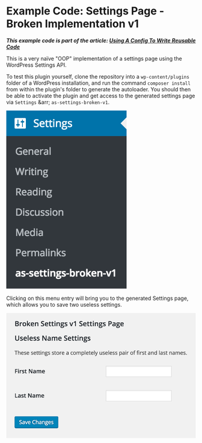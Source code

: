 # Example Code: Settings Page - Broken Implementation v1

*__This example code is part of the article: [Using A Config To Write Reusable Code](https://www.alainschlesser.com/using-a-config-to-make-code-reusable/)__*

This is a very naïve "OOP" implementation of a settings page using the WordPress Settings API.

To test this plugin yourself, clone the repository into a `wp-content/plugins` folder of a WordPress installation, and run the command `composer install` from within the plugin's folder to generate the autoloader. You should then be able to activate the plugin and get access to the generated settings page via `Settings` &arr; `as-settings-broken-v1`.

![Subpage appearing in the Settings menu](assets/images/screenshot-options-menu.png)

Clicking on this menu entry will bring you to the generated Settings page, which allows you to save two useless settings.

![Settings page as it is generated by this plugin](assets/images/screenshot-settings-page.png)
